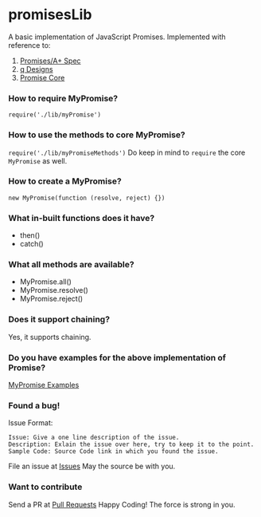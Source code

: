# promisesLib
A basic implementation of JavaScript Promises.
Implemented with reference to:
1. [Promises/A+ Spec](https://promisesaplus.com/)
2. [q Designs](https://github.com/kriskowal/q/tree/master/design)
3. [Promise Core](https://github.com/then/promise/blob/master/src/core.js)
### How to require MyPromise?
```require('./lib/myPromise')```

### How to use the methods to core MyPromise?
```require('./lib/myPromiseMethods')```
Do keep in mind to `require` the core `MyPromise` as well.

### How to create a MyPromise?
```new MyPromise(function (resolve, reject) {})```

### What in-built functions does it have?
* then()
* catch()

### What all methods are available?
* MyPromise.all()
* MyPromise.resolve()
* MyPromise.reject()
 
### Does it support chaining?
Yes, it supports chaining.

### Do you have examples for the above implementation of Promise?
[MyPromise Examples](https://github.com/AkshayIyer12/promisesLib/tree/master/examples)

### Found a bug!
Issue Format:
```
Issue: Give a one line description of the issue.
Description: Exlain the issue over here, try to keep it to the point.
Sample Code: Source Code link in which you found the issue.
```
File an issue at [Issues](https://github.com/AkshayIyer12/promisesLib/issues/new)
May the source be with you.

### Want to contribute
Send a PR at [Pull Requests](https://github.com/AkshayIyer12/promisesLib/pulls)
Happy Coding!
The force is strong in you.
